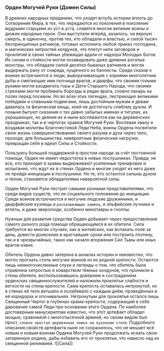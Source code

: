 ###  Орден Могучей Руки (Домен Силы)

В древних народных преданиях, что уходят вглубь истории вплоть до Сотворения Мира, в тех, что передаются из поколения в поколение мудрыми старцами из уст в уста, славятся многие великие воины и дюжие народные герои. Они выступали вперёд, казалось, на верную смерть, в одиночку, против тех, кто обладали и властью, и силой тысяч беспринципных ратников, готовых исполнить любой приказ господина, и магических хитростей колдунов, что плетут нити заговоров и проклятий в своих тайных убежищах вдали от надзора Молодых Богов. Их силам и стойкости могли позавидовать даже древние рогатые монстры, что обладали силой десятка бывалых ратников и могли выдержать рану от снаряда, пущенного из баллисты. Среди сказов о воинах встречаются и люди, выворачивающие с корнями многолетние дубы и сметающие ими полчища врагов, и дварфы, что своими голыми руками могли раздвигать горы и Дети Старшего Народа, что своими стрелами могли пробивать борозды в рядах врага, словно пахарь на полях перед посевом. Но во всех этих легендах, пестреющих великими победами и славными подвигами, лишь достойным мужам и девам давалась та физическая мощь, коей не достигнуть слабому духом. И поныне бытуют сказания о тех давно забытых именах и титулах, их украшающих, но деяния их и ныне воспеваются как на деревенских праздниках, так и в чертогах храмов Могучей Руки. Воспевая хвалу и воздавая молитвы Благочестивой Леди Неба, воины Ордена посвятили свою жизнь совершенствованию своего разума и духа через тело, проходя, для большинства, невероятные физические нагрузки, превращая себя в идеал Силы и Стойкости.

Пользуясь большой поддержкой в простом народе за счёт постоянной помощи, Орден не имеет недостатка в новых послушниках. Правда, не все, кто приходит в храмы выдерживают усиленные тренировки и испытания, что ждут их в стенах Ордена и многие уходят из него даже не пройдя инициации в послушники. Но те, кто остаются сильны духом и телом, становятся обладателями невероятной силы.

Орден Могучей Руки пестрит самыми разными представителями, что среди видов существ, что их социального положения до инициации. Среди воинов встречаются и могучие людские дружинники, и дварфийские кузнецы и `раскалывающие камень`, и эльфийские лучники и атлеты, и даже зверолюди, особенно минотавры и гноллы.

Нужные для развития средства Орден добывает через предоставления самого разного рода помощи обращающимся в их обители. Сила требуется во многих случаях, как в житейских, как вспахать поле за день, довести донесение в кратчайшие сроки или построить плотину, так и в чрезвычайных, таких как начало вторжения Сил Тьмы или иных врагов извне.

Обитель Ордена давно затеряна в анналах истории и неизвестно, что могло прогнать столь могучих воинов из их родной крепости. Остаются лишь немногочисленные слухи и легенды о том, что обитель была отравлена хитростью и коварством тёмных колдунов, что проникли в стены обители, воспользовавшись доверием и состраданием орденских священнослужителей и наложили проклятье слабости и ветхости на стены крепости. Сама крепость оставалась нетронутой, но в стенах её тело ветшало и ослабевало с каждым днём, проведённых в её коридорах и опочивальнях.
Нетронутым для проклятья остался лишь Священный Чертог в глубинах храма-крепости, содержащий в себе дарование самой Леди при основании этого Ордена. По наиболее достоверным манускриптам известно, что этот артефакт обладал мощью, сравнимой с многотысячной армией, но своим видом был прост, `словно простая деревянная ложка на кухонном столе`. Подробного описания свойств артефакта ныне не сохранилось, что не мешает всё новым и новым воинам Ордена Могучей Руки продолжать искать свою затерянную родину, дабы избавить его от проклятья, что нависло над их священной реликвией.
![[Сила]]